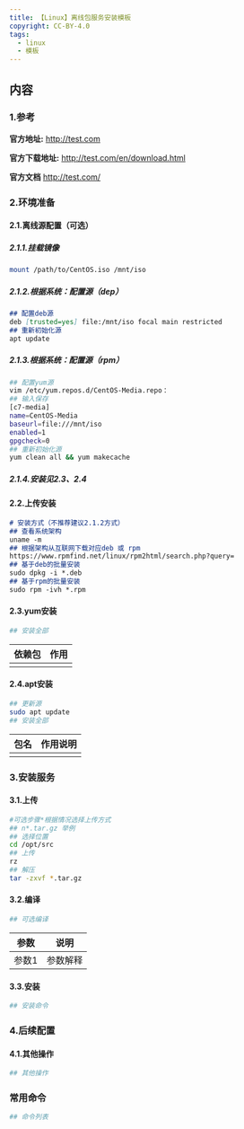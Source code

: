 ```yaml
---
title: 【Linux】离线包服务安装模板
copyright: CC-BY-4.0
tags:
  - linux
  - 模板
---
```


## 内容

### 1.参考

**官方地址:**
http://test.com

**官方下载地址:**
http://test.com/en/download.html

**官方文档**
http://test.com/

### 2.环境准备

#### 2.1.离线源配置（可选）

##### 2.1.1.挂载镜像

```bash
mount /path/to/CentOS.iso /mnt/iso
```

##### 2.1.2.根据系统：配置源（dep）

```markdown
## 配置deb源
deb [trusted=yes] file:/mnt/iso focal main restricted
## 重新初始化源
apt update
```

##### 2.1.3.根据系统：配置源（rpm）

```bash
## 配置yum源
vim /etc/yum.repos.d/CentOS-Media.repo：
## 输入保存
[c7-media]
name=CentOS-Media
baseurl=file:///mnt/iso
enabled=1
gpgcheck=0
## 重新初始化源
yum clean all && yum makecache
```

##### 2.1.4.安装见2.3、2.4

#### 2.2.上传安装

```markdown
# 安装方式（不推荐建议2.1.2方式）
## 查看系统架构
uname -m
## 根据架构从互联网下载对应deb 或 rpm
https://www.rpmfind.net/linux/rpm2html/search.php?query=
## 基于deb的批量安装
sudo dpkg -i *.deb
## 基于rpm的批量安装
sudo rpm -ivh *.rpm
```

#### 2.3.yum安装

```bash
## 安装全部
```

| 依赖包                  | 作用               |
| ----------------------- | ------------------ |
|  |  |

#### 2.4.apt安装

```bash
## 更新源
sudo apt update
## 安装全部
```

| 包名              | 作用说明                                                     |
| ----------------- | ------------------------------------------------------------ |
|  |  |

### 3.安装服务

#### 3.1.上传

```bash
#可选步骤*根据情况选择上传方式
## n*.tar.gz 举例
## 选择位置
cd /opt/src
## 上传
rz
## 解压
tar -zxvf *.tar.gz
```

#### 3.2.编译

```bash
## 可选编译
```

| 参数  | 说明     |
| ----- | -------- |
| 参数1 | 参数解释 |

#### 3.3.安装

```bash
## 安装命令
```

### 4.后续配置

#### 4.1.其他操作

```bash
## 其他操作
```

### 常用命令

```bash
## 命令列表
```

